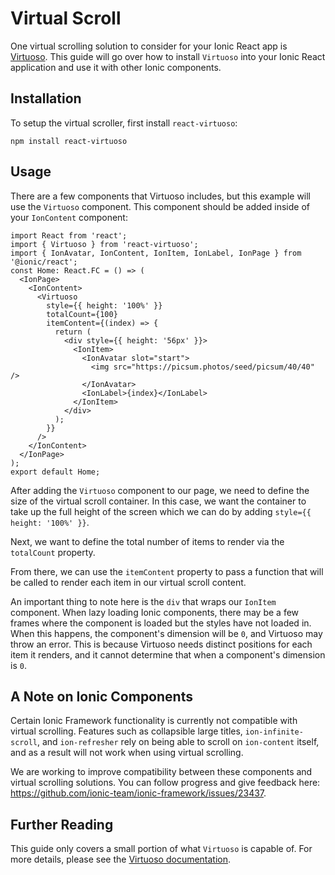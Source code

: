# Virtual Scroll

One virtual scrolling solution to consider for your Ionic React app is [Virtuoso](https://virtuoso.dev/). This guide will go over how to install `Virtuoso` into your Ionic React application and use it with other Ionic components.

## Installation

To setup the virtual scroller, first install `react-virtuoso`:

```shell
npm install react-virtuoso
```

## Usage

There are a few components that Virtuoso includes, but this example will use the `Virtuoso` component. This component should be added inside of your `IonContent` component:

```tsx
import React from 'react';
import { Virtuoso } from 'react-virtuoso';
import { IonAvatar, IonContent, IonItem, IonLabel, IonPage } from '@ionic/react';
const Home: React.FC = () => (
  <IonPage>
    <IonContent>
      <Virtuoso
        style={{ height: '100%' }}
        totalCount={100}
        itemContent={(index) => {
          return (
            <div style={{ height: '56px' }}>
              <IonItem>
                <IonAvatar slot="start">
                  <img src="https://picsum.photos/seed/picsum/40/40" />
                </IonAvatar>
                <IonLabel>{index}</IonLabel>
              </IonItem>
            </div>
          );
        }}
      />
    </IonContent>
  </IonPage>
);
export default Home;
```

After adding the `Virtuoso` component to our page, we need to define the size of the virtual scroll container. In this case, we want the container to take up the full height of the screen which we can do by adding `style={{ height: '100%' }}`.

Next, we want to define the total number of items to render via the `totalCount` property.

From there, we can use the `itemContent` property to pass a function that will be called to render each item in our virtual scroll content.

An important thing to note here is the `div` that wraps our `IonItem` component. When lazy loading Ionic components, there may be a few frames where the component is loaded but the styles have not loaded in. When this happens, the component's dimension will be `0`, and Virtuoso may throw an error. This is because Virtuoso needs distinct positions for each item it renders, and it cannot determine that when a component's dimension is `0`.

## A Note on Ionic Components

Certain Ionic Framework functionality is currently not compatible with virtual scrolling. Features such as collapsible large titles, `ion-infinite-scroll`, and `ion-refresher` rely on being able to scroll on `ion-content` itself, and as a result will not work when using virtual scrolling.

We are working to improve compatibility between these components and virtual scrolling solutions. You can follow progress and give feedback here: https://github.com/ionic-team/ionic-framework/issues/23437.

## Further Reading

This guide only covers a small portion of what `Virtuoso` is capable of. For more details, please see the [Virtuoso documentation](https://virtuoso.dev/).
